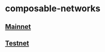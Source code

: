 # composable-networks

## [Mainnet](https://github.com/notional-labs/composable-networks/tree/main/mainnet)

## [Testnet](https://github.com/notional-labs/composable-networks/tree/main/banksy-testnet-3)
